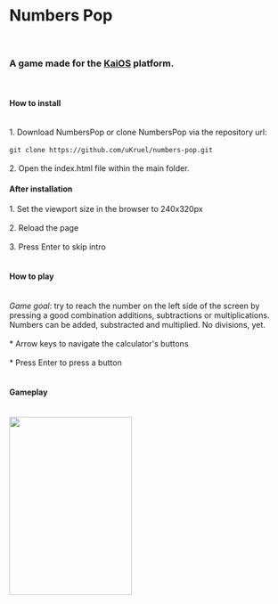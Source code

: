<h1>Numbers Pop</h1><br><h3>A game made for the <a href="https://www.kaiostech.com/" target="_blank">KaiOS</a> platform.</h3><br/>

<h4>How to install</h4><br/>
1. Download NumbersPop or clone NumbersPop via the repository url: <br><br>
<code>git clone https://github.com/uKruel/numbers-pop.git</code><br><br>
2. Open the index.html file within the main folder. 

<h4>After installation</h4>
1. Set the viewport size in the browser to 240x320px<br><br>
2. Reload the page<br><br>
3. Press Enter to skip intro<br><br>

<h4>How to play</h4><br>
<em>Game goal</em>: try to reach the number on the left side of the screen by pressing a good combination additions, subtractions or multiplications.<br>
Numbers can be added, substracted and multiplied. No divisions, yet. <br><br>
* Arrow keys to navigate the calculator's buttons<br><br>
* Press Enter to press a button<br><br>

<h4>Gameplay</h4><br>
<img src="https://media.giphy.com/media/f2Uw9GboiYeHbvUQsL/giphy.gif" width="220" height="320">

